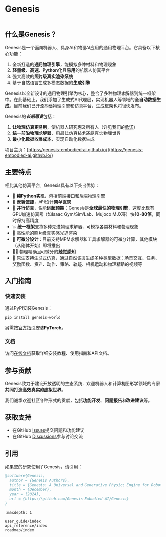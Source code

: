 # Genesis

```{figure} _static/images/teaser.png
```

## 什么是Genesis？

Genesis是一个面向机器人、具身AI和物理AI应用的通用物理平台。它具备以下核心功能：

1. 全新打造的**通用物理引擎**，能模拟多种材料和物理现象
2. **轻量级**、**高速**、**Python化**且**易用**的机器人仿真平台
3. 强大高效的**照片级真实渲染系统**
4. 基于自然语言生成多模态数据的**生成引擎**

Genesis以全新设计的通用物理引擎为核心，整合了多种物理求解器到统一框架中。在此基础上，我们添加了生成式AI代理层，实现机器人等领域的**全自动数据生成**。目前我们已开源基础物理引擎和仿真平台，生成框架也将很快发布。

Genesis的***长期愿景***包括：

1. **让物理仿真更易用**，使机器人研究惠及所有人（详见我们的[承诺](https://genesis-world.readthedocs.io/en/latest/user_guide/overview/mission.html)）
2. **统一前沿物理求解器**，用最佳仿真技术还原真实物理世界
3. **最小化数据收集成本**，实现自动化数据生成

项目主页：[https://genesis-embodied-ai.github.io/](https://genesis-embodied-ai.github.io/)

## 主要特点

相比其他仿真平台，Genesis具有以下突出优势：

- 🐍 **纯Python实现**，包括前端接口和后端物理引擎
- 👶 **安装便捷**，API设计**简单直观**
- 🚀 **并行仿真**，性能**远超预期**：Genesis是**全球最快的物理引擎**，速度比现有GPU加速仿真器（如Isaac Gym/Sim/Lab、Mujoco MJX等）快**10-80倍**，同时保持高精度
- 💥 **统一框架**支持多种先进物理求解器，可模拟各类材料和物理现象
- 📸 高性能的照片级真实感光追渲染
- 📐 **可微分设计**：目前支持MPM求解器和工具求解器的可微分计算，其他模块（从刚体开始）即将推出
- ☝🏻 物理精确且可微分的**触觉感知**
- 🌌 原生支持[生成式仿真](https://arxiv.org/abs/2305.10455)，通过自然语言生成多种类型数据：场景交互、任务、奖励函数、资产、动作、策略、轨迹、相机运动和物理精确的视频等

## 入门指南

### 快速安装

通过PyPI安装Genesis：

```bash
pip install genesis-world
```

另需按[官方指引](https://pytorch.org/get-started/locally/)安装**PyTorch**。

### 文档

访问[在线文档](https://genesis-world.readthedocs.io/en/latest/user_guide/index.html)获取详细安装教程、使用指南和API文档。

## 参与贡献

Genesis致力于建设开放透明的生态系统，欢迎机器人和计算机图形学领域的专家**共同打造高效真实的虚拟世界**。

我们诚挚欢迎社区各种形式的贡献，包括**功能开发**、**问题报告**和**改进建议**等。

## 获取支持

- 在GitHub [Issues](https://github.com/Genesis-Embodied-AI/Genesis/issues)提交问题和功能建议
- 在GitHub [Discussions](https://github.com/Genesis-Embodied-AI/Genesis/discussions)参与讨论交流

## 引用

如果您的研究使用了Genesis，请引用：

```bibtex
@software{Genesis,
  author = {Genesis Authors},
  title = {Genesis: A Universal and Generative Physics Engine for Robotics and Beyond},
  month = {December},
  year = {2024},
  url = {https://github.com/Genesis-Embodied-AI/Genesis}
}
```

```{toctree}
:maxdepth: 1

user_guide/index
api_reference/index
roadmap/index
```
